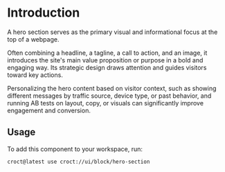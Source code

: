 # Introduction

A hero section serves as the primary visual and informational focus at the top of a webpage.

Often combining a headline, a tagline, a call to action, and an image, it introduces the site's main value proposition
or purpose in a bold and engaging way. Its strategic design draws attention and guides visitors toward key actions.

Personalizing the hero content based on visitor context, such as showing different messages by traffic source,
device type, or past behavior, and running AB tests on layout, copy, or visuals can significantly improve engagement
and conversion.

## Usage

To add this component to your workspace, run:

```croct-cmd
croct@latest use croct://ui/block/hero-section
```
